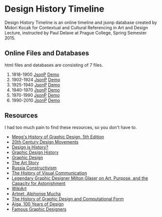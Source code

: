 Design History Timeline
=======================

Design History Timeline is an online timeline and jsonp database created by Midori Kocak for Contextual and Cultural Referencing in Art and Design Lecture, instructed by Paul Delave at Prague College, Spring Semester 2015.

Online Files and Databases
--------------------------

html files and databases are consisting of 7 files. 

1. 1818-1900 [JsonP](http://www.mtkocak.net/design-history/1818-1900.jsonp) [Demo](http://www.mtkocak.net/design-history/1818-1900.html)
2. 1902-1924 [JsonP](http://www.mtkocak.net/design-history/1902-1924.jsonp) [Demo](http://www.mtkocak.net/design-history/1902-1924.html)
3. 1925-1940 [JsonP](http://www.mtkocak.net/design-history/1925-1940.jsonp) [Demo](http://www.mtkocak.net/design-history/1925-1940.html)
4. 1940-1970 [JsonP](http://www.mtkocak.net/design-history/1940-1970.jsonp) [Demo](http://www.mtkocak.net/design-history/1940-1970.html)
5. 1970-1990 [JsonP](http://www.mtkocak.net/design-history/1970-1990.jsonp) [Demo](http://www.mtkocak.net/design-history/1970-1990.html)
6. 1990-2010 [JsonP](http://www.mtkocak.net/design-history/1990-2010.jsonp) [Demo](http://www.mtkocak.net/design-history/1990-2010.html)

Resources
----------

I had too much pain to find these resources, so you don't have to.

- [Megg's History of Graphic Design, 5th Edition](http://eu.wiley.com/WileyCDA/WileyTitle/productCd-0470168730.html)
- [20th Century Design Movements](https://visscom.wordpress.com/2013/04/07/20th-century-design-movements/)
- [Design is History?](http://www.designishistory.com/)
- [Graphic Design History](http://gdh.2rsolutions.cz/#)
- [Graphic Design](http://www.preceden.com/timelines/63062-graphic-design)
- [The Art Story](http://www.theartstory.org/movement-cubism.htm)
- [Russia Constructivism](http://www.csun.edu/~pjd77408/DrD/Art461/LecturesAll/Lectures/lecture07/Constructivism.html)
- [The History of Visual Communication](http://www.citrinitas.com/history_of_viscom/index.html)
- [Legendary Graphic Designer Milton Glaser on Art, Purpose, and the Capacity for Astonishment](http://www.brainpickings.org/2012/06/26/milton-glaser-hillman-curtis/)
- [WikiArt](http://www.wikiart.org/en/paintings-by-style)
- [Artnet, Alphonse Mucha](http://www.artnet.com/artists/alphonse-mucha/)
- [The History of Graphic Design and Computational Form](http://printingcode.runemadsen.com/lecture-intro/)
- [Aiga, 100 Years of Design](http://celebratedesign.org/connect/solidarity/key-artifact/your-body-is-a-battleground)
- [Famous Graphic Designers](http://www.famousgraphicdesigners.org)